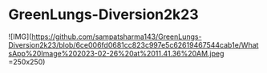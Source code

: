 # GreenLungs-Diversion2k23
![IMG](https://github.com/sampatsharma143/GreenLungs-Diversion2k23/blob/6ce006fd0681cc823c997e5c62619467544cab1e/WhatsApp%20Image%202023-02-26%20at%2011.41.36%20AM.jpeg =250x250)
